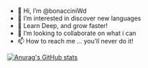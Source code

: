 - 👋 Hi, I’m @bonacciniWd
- 👀 I’m interested in discover new languages
- 🌱 Learn Deep, and grow faster!
- 💞️ I’m looking to collaborate on what i can
- 📫 How to reach me ... you'll never do it!

<!---
bonacciniWd/bonacciniWd is a ✨ special ✨ repository because its `README.md` (this file) appears on your GitHub profile.
You can click the Preview link to take a look at your changes.
--->
[![Anurag's GitHub stats](https://github-readme-stats.vercel.app/api?username=bonacciniWd&show_icons=true&theme=radical)](https://github.com/bonacciniWd/github-readme-stats)
